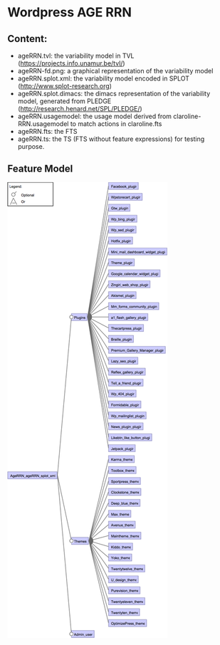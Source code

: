 
# Wordpress AGE RRN

## Content:

- ageRRN.tvl: the variability model in TVL (https://projects.info.unamur.be/tvl/)
- ageRRN-fd.png: a graphical representation of the variability model
- ageRRN.splot.xml: the variability model encoded in SPLOT (http://www.splot-research.org)
- ageRRN.splot.dimacs: the dimacs representation of the variability model, generated from PLEDGE (http://research.henard.net/SPL/PLEDGE/)
- ageRRN.usagemodel: the usage model derived from claroline-RRN.usagemodel to match actions in claroline.fts
- ageRRN.fts: the FTS
- ageRRN.ts: the TS (FTS without feature expressions) for testing purpose.


## Feature Model

![Wordpress AGE RRN Feature Model](ageRRN-fm.png)